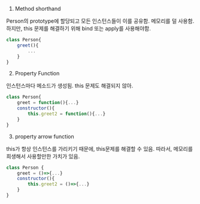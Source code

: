 1. Method shorthand

Person의 prototype에 할당되고 모든 인스턴스들이 이를 공유함. 메모리를 덜 사용함.
하지만, this 문제를 해결하기 위해 bind 또는 apply를 사용해야함.

```js
class Person{
    greet(){
        ...
    }
}
```

2. Property Function

인스턴스마다 메소드가 생성됨.
this 문제도 해결되지 않아.

```js
class Person{
    greet = function(){...}
    constructor(){
        this.greet2 = function(){...}
    }
}
```
3. property arrow function

this가 항상 인스턴스를 가리키기 때문에, this문제를 해결할 수 있음.
따라서, 메모리를 희생해서 사용할만한 가치가 있음.

```js
class Person {
    greet = ()=>{...}
    constructor(){
        this.greet2 = ()=>{...}
    }
}
```